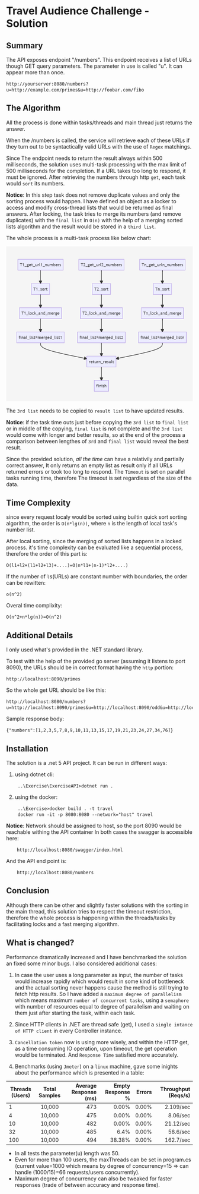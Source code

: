 Travel Audience Challenge - Solution
============================

Summary
----

The API exposes endpoint "/numbers". This endpoint receives a list of URLs 
though GET query parameters. The parameter in use is called "u". It can appear 
more than once.

	http://yourserver:8080/numbers?u=http://example.com/primes&u=http://foobar.com/fibo
The Algorithm
-----
All the process is done within tasks/threads and main thread just returns the answer.

When the /numbers is called, the service will retrieve each of these URLs if 
they turn out to be syntactically valid URLs with the use of `Regex` matchings.


Since The endpoint needs to return the result always 
within 500 milliseconds, the solution uses multi-task processing with the max limit of 500 milliseconds for the completion. If a URL takes too long to respond, it must be ignored.
 After retrieving the numbers through http `get`, each task would `sort` its numbers.

**Notice**: In this step task does not remove duplicate values and only the sorting process would happen.
I have defined an object as a locker to access and modify cross-thread lists that would be returned as final answers. 
After locking, the task tries to merge its numbers (and remove duplicates) with the `final list` in `O(n)` with the help of a merging sorted lists algorithm and the result would be stored in a `third list`.

The whole process is a multi-task process like below chart:

![alt text](https://raw.githubusercontent.com/Dowlatabadi/Travel/master/Exercise/Capture.PNG)

The `3rd list` needs to be copied to `result list` to have updated results.

**Notice**: if the task time outs just before copying the `3rd list` to `final list` or in middle of the copying, `final list` is not complete and the `3rd list` would come with longer and better results, so at the end of the process a comparison between lengthes of `3rd` and `final list` would reveal the best result.



Since the provided solution, *all the time* can have a relativily and partially correct answer, It only returns an empty list as result only if all URLs returned errors or took too long to respond.
The `Timeout` is set on parallel tasks running time, therefore The timeout is set regardless of 
the size of the data.





Time Complexity
---------------------
since every request localy would be sorted using builtin quick sort sorting algorithm, the order is `O(n*lg(n))`, where `n` is the length of local task's number list. 


After local sorting, since the merging of sorted lists happens in a locked process. it's time complexity can be evaluated like a sequential process, therefore the order of this part is:
    
    O(l1+l2+(l1+l2+l3)+....)=O(n*l1+(n-1)*l2+....)

If the number of `l`s(URLs) are constant number with boundaries, the order can be rewitten:

    o(n^2)

Overal time complixity:

    O(n^2+n*lg(n))=O(n^2)


Additional Details
---------------------

I only used what's provided in the .NET 
standard library. 

To test with the help of the provided go server (assuming it listens to port 8090), the URLs should be in correct format having the `http` portion:

    http://localhost:8090/primes

So the whole get URL should be like this:

    http://localhost:8080/numbers?u=http://localhost:8090/primes&u=http://localhost:8090/odd&u=http://localhost:8090/rand&u=http://localhost:8090/fibo

Sample response body:

    {"numbers":[1,2,3,5,7,8,9,10,11,13,15,17,19,21,23,24,27,34,76]}

Installation
--------
The solution is a .net 5 API project. It can be run in different ways:

1. using dotnet cli: 
 
        ..\Exercise\ExerciseAPI>dotnet run .
2. using the docker:
  
        ..\Exercise>docker build . -t travel
        docker run -it -p 8080:8080 --network="host" travel
 **Notice**: Network should be assigned to host, so the port 8090 would be reachable withing the API container
In both cases the swagger is accessible here:

        http://localhost:8080/swagger/index.html
    
And the API end point is:

        http://localhost:8080/numbers

  
Conclusion
--------

 Although there can be other and slightly faster solutions with the sorting in the main thread, this solution tries to respect the timeout restriction, therefore the whole process is happening within the threads/tasks by facilitating locks and a fast merging algorithm.


 What is changed?
 ---------

 Performance dramatically increased and I have benchmarked the solution an fixed some minor bugs. I also considered additional cases:

 1. In case the user uses a long parameter as input, the number of tasks would increase rapidly which would result in some kind of bottleneck and the actual sorting never happens cause the method is still trying to fetch http results.
 So I have added a `maximum degree of parallelism` which means maximum `number of concurrent tasks`, using a `semaphore` with number of resources equal to degree of parallelism and waiting on them just after starting the task, within each task.

 2. Since HTTP clients in .NET are thread safe (get), I used a `single intance of HTTP client` in every Controller instance.

 3. `Cancellation token` now is using more wisely, and within the HTTP get, as a time consuming IO operation, upon timeout, the get operation would be terminated. And `Response Time` satisfied more accurately.

 4. Benchmarks (using `Jmeter`) on a `linux` machine, gave some inights about the performance which is presented in a table:

   | Threads (Users)  |  Total Samples  | Average Response (ms)        | Empty Response %          | Errors  | Throughput (Reqs/s)  | 
| ------------- |:-------------:| -----:|-----:| -----:|-----:|
| 1      | 10,000 | 473 | 0.00% | 0.00% | 2.109/sec |
| 4     | 10,000   | 475 | 0.00% | 0.00% | 8.06/sec |
| 10 | 10,000      | 482 | 0.00% | 0.00% | 21.12/sec |
| 32 | 10,000      | 485 | 6.4% | 0.00% | 58.6/sec |
| 100 | 10,000      | 494 | 38.38% | 0.00% | 162.7/sec |

- In all tests the parameter(u) length was 50.
- Even for more than 100 users, the maxThreads can be set in program.cs (current value=1000 which means by degree of concurrency=15 => can handle (1000/15)=66 requests/users concurrently).
- Maximum degree of concurrency can also be tweaked for faster responses (trade of between accuracy and response time).





